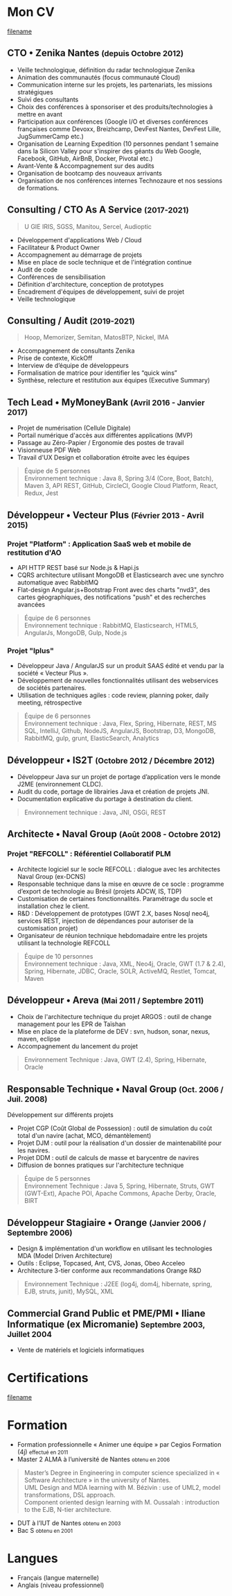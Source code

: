 # Mon CV

[filename](../bio/README.md ':include')

## CTO • Zenika Nantes <small>(depuis Octobre 2012)</small>
- Veille technologique, définition du radar technologique Zenika
- Animation des communautés (focus communauté Cloud)
- Communication interne sur les projets, les partenariats, les missions stratégiques
- Suivi des consultants
- Choix des conférences à sponsoriser et des produits/technologies à mettre en avant
- Participation aux conférences (Google I/O et diverses conférences françaises comme Devoxx, Breizhcamp, DevFest Nantes, DevFest Lille, JugSummerCamp etc.)
- Organisation de Learning Expedition (10 personnes pendant 1 semaine dans la Silicon Valley pour s'inspirer des géants du Web Google, Facebook, GitHub, AirBnB, Docker, Pivotal etc.)
- Avant-Vente & Accompagnement sur des audits
- Organisation de bootcamp des nouveaux arrivants 
- Organisation de nos conférences internes Technozaure et nos sessions de formations.

## Consulting / CTO As A Service <small>(2017-2021)</small>

> U GIE IRIS, SGSS, Manitou, Sercel, Audioptic
- Développement d'applications Web / Cloud
- Facilitateur & Product Owner
- Accompagnement au démarrage de projets
- Mise en place de socle technique et de l'intégration continue
- Audit de code
- Conférences de sensibilisation
- Définition d'architecture, conception de prototypes
- Encadrement d'équipes de développement, suivi de projet
- Veille technologique

## Consulting / Audit <small>(2019-2021)</small>

> Hoop, Memorizer, Semitan, MatosBTP, Nickel, IMA
- Accompagnement de consultants Zenika
- Prise de contexte, KickOff
- Interview de d’équipe de développeurs
- Formalisation de matrice pour identifier les “quick wins”
- Synthèse, relecture et restitution aux équipes (Executive Summary)

## Tech Lead • MyMoneyBank <small>(Avril 2016 - Janvier 2017)</small>

- Projet de numérisation (Cellule Digitale)
- Portail numérique d'accès aux différentes applications (MVP)
- Passage au Zéro-Papier / Ergonomie des postes de travail
- Visionneuse PDF Web
- Travail d'UX Design et collaboration étroite avec les équipes

> Équipe de 5 personnes<br>
> Environnement technique : Java 8, Spring 3/4 (Core, Boot, Batch), Maven 3, API REST, GitHub, CircleCI, Google Cloud Platform, React, Redux, Jest

## Développeur • Vecteur Plus <small>(Février 2013  - Avril 2015)</small>

### Projet "Platform" : Application SaaS web et mobile de restitution d'AO
- API HTTP REST basé sur Node.js & Hapi.js
- CQRS architecture utilisant MongoDB et Elasticsearch avec une synchro automatique avec RabbitMQ
- Flat-design Angular.js+Bootstrap Front avec des charts "nvd3", des cartes géographiques, des notifications "push" et des recherches avancées

> Équipe de 6 personnes<br>
> Environnement technique : RabbitMQ, Elasticsearch, HTML5, AngularJs, MongoDB, Gulp, Node.js

### Projet "Iplus"
- Développeur Java / AngularJS sur un produit SAAS édité et vendu par la société « Vecteur Plus ».
- Développement de nouvelles fonctionnalités utilisant des webservices de sociétés partenaires.
- Utilisation de techniques agiles : code review, planning poker, daily meeting, rétrospective

> Équipe de 6 personnes<br>
> Environnement technique : Java, Flex, Spring, Hibernate, REST, MS SQL, IntelliJ, Github, NodeJS, AngularJS, Bootstrap, D3, MongoDB, RabbitMQ, gulp, grunt, ElasticSearch, Analytics

## Développeur • IS2T <small>(Octobre 2012 / Décembre 2012)</small>
- Développeur Java sur un projet de portage d’application vers le monde
J2ME (environnement CLDC).
- Audit du code, portage de librairies Java et création de projets JNI.
- Documentation explicative du portage à destination du client.
> Environnement technique : Java, JNI, OSGi, REST

## Architecte • Naval Group <small>(Août 2008 - Octobre 2012)</small>

### Projet "REFCOLL" : Référentiel Collaboratif PLM
- Architecte logiciel sur le socle REFCOLL : dialogue avec les architectes Naval Group (ex-DCNS)
- Responsable technique dans la mise en œuvre de ce socle : programme d’export de technologie au Brésil (projets ADCW, IS, TDP)
- Customisation de certaines fonctionnalités. Paramétrage du socle et installation chez le client.
- R&D : Développement de prototypes (GWT 2.X, bases Nosql neo4j, services REST, injection de dépendances pour autoriser de la customisation projet)
- Organisateur de réunion technique hebdomadaire entre les projets utilisant la technologie REFCOLL

> Équipe de 10 personnes<br>
> Environnement technique : Java, XML, Neo4j, Oracle, GWT (1.7 & 2.4), Spring, Hibernate, JDBC, Oracle, SOLR, ActiveMQ, Restlet, Tomcat, Maven

## Développeur • Areva <small>(Mai 2011 / Septembre 2011)</small>
- Choix de l'architecture technique du projet ARGOS : outil de change
management pour les EPR de Taïshan
- Mise en place de la plateforme de DEV : svn, hudson, sonar, nexus, maven,
eclipse
- Accompagnement du lancement du projet

> Environnement Technique : Java, GWT (2.4), Spring, Hibernate, Oracle

## Responsable Technique • Naval Group <small>(Oct. 2006 / Juil. 2008)</small>

Développement sur différents projets
- Projet CGP (Coût Global de Possession) : outil de simulation du coût total d'un
navire (achat, MCO, démantèlement)
- Projet DJM : outil pour la réalisation d'un dossier de maintenabilité pour les
navires.
- Projet DDM : outil de calculs de masse et barycentre de navires
- Diffusion de bonnes pratiques sur l'architecture technique

> Équipe de 5 personnes<br>
> Environnement Technique : Java 5, Spring, Hibernate, Struts, GWT (GWT-Ext), Apache POI, Apache Commons, Apache Derby, Oracle, BIRT

## Développeur Stagiaire • Orange <small>(Janvier 2006 / Septembre 2006)</small>

- Design & implémentation d'un workflow en utilisant les technologies MDA (Model Driven Architecture) 
- Outils : Eclipse, Topcased, Ant, CVS, Jonas, Obeo Acceleo
- Architecture 3-tier conforme aux recommandations Orange R&D
> Environnement Technique : J2EE (log4j, dom4j, hibernate, spring, EJB, struts, junit), MySQL, XML

## Commercial Grand Public et PME/PMI • Iliane Informatique (ex Micromanie) <small>Septembre 2003, Juillet 2004</small>

- Vente de matériels et logiciels informatiques

# Certifications

[filename](../certifications/README.md ':include')

# Formation

- Formation professionnelle « Animer une équipe » par Cegios Formation (4j) <small>effectué en 2011</small>
- Master 2 ALMA à l’université de Nantes <small>obtenu en 2006</small>

> Master’s Degree in Engineering in computer science specialized in « Software Architecture » in the university of Nantes.<br>UML Design and MDA learning with M. Bézivin : use of UML2, model transformations, DSL approach.<br>Component oriented design learning with M. Oussalah : introduction to the EJB, N-tier architecture.
- DUT à l’IUT de Nantes <small>obtenu en 2003</small>
- Bac S <small>obtenu en 2001</small>

# Langues

- Français (langue maternelle)
- Anglais (niveau professionnel)
